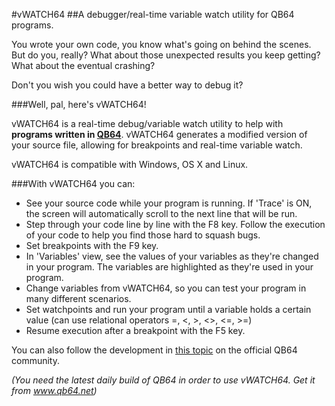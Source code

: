 #vWATCH64
##A debugger/real-time variable watch utility for QB64 programs.

You wrote your own code, you know what's going on behind the scenes.
But do you, really? What about those unexpected results you keep getting? What about the eventual crashing?

Don't you wish you could have a better way to debug it?

###Well, pal, here's vWATCH64!

vWATCH64 is a real-time debug/variable watch utility to help with **programs written in [QB64](http://www.qb64.net)**. vWATCH64 generates a modified version of your source file, allowing for breakpoints and real-time variable watch.

vWATCH64 is compatible with Windows, OS X and Linux.

###With vWATCH64 you can:
- See your source code while your program is running. If 'Trace' is ON, the screen will automatically scroll to the next line that will be run.
- Step through your code line by line with the F8 key. Follow the execution of your code to help you find those hard to squash bugs.
- Set breakpoints with the F9 key.
- In 'Variables' view, see the values of your variables as they're changed in your program. The variables are highlighted as they're used in your program.
- Change variables from vWATCH64, so you can test your program in many different scenarios.
- Set watchpoints and run your program until a variable holds a certain value (can use relational operators =, <, >, <>, <=, >=)
- Resume execution after a breakpoint with the F5 key.


You can also follow the development in [this topic](http://www.qb64.net/forum/index.php?topic=13275.msg114691#msg114691) on the official QB64 community.

*(You need the latest daily build of QB64 in order to use vWATCH64. Get it from www.qb64.net)*
